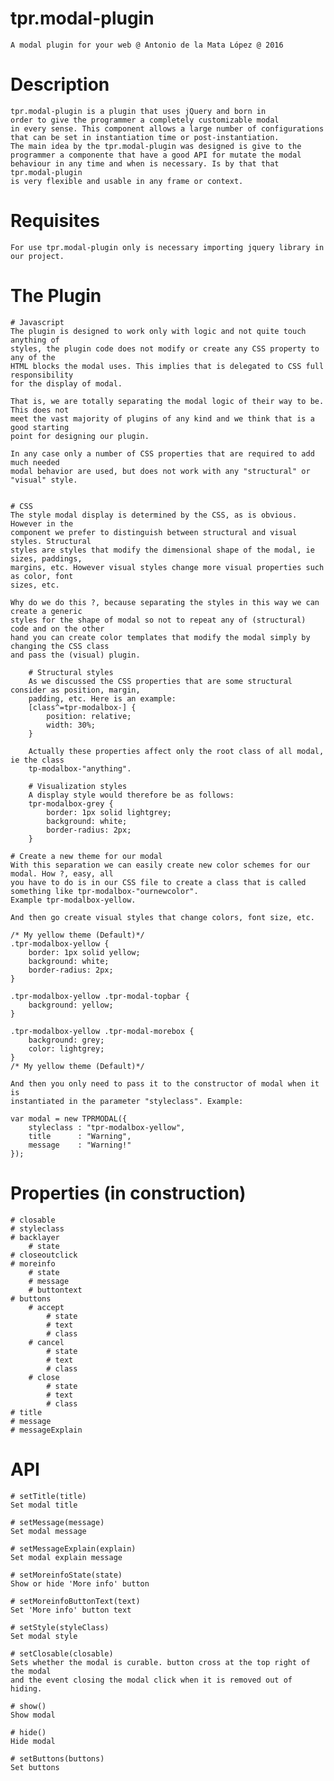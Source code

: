 # tpr.modal-plugin
	A modal plugin for your web @ Antonio de la Mata López @ 2016

# Description
	tpr.modal-plugin is a plugin that uses jQuery and born in 
	order to give the programmer a completely customizable modal 
	in every sense. This component allows a large number of configurations 
	that can be set in instantiation time or post-instantiation.
	The main idea by the tpr.modal-plugin was designed is give to the 
	programmer a componente that have a good API for mutate the modal 
	behaviour in any time and when is necessary. Is by that that tpr.modal-plugin 
	is very flexible and usable in any frame or context.

# Requisites
	For use tpr.modal-plugin only is necessary importing jquery library in our project.


# The Plugin
	# Javascript
	The plugin is designed to work only with logic and not quite touch anything of
	styles, the plugin code does not modify or create any CSS property to any of the 
	HTML blocks the modal uses. This implies that is delegated to CSS full responsibility 
	for the display of modal.

	That is, we are totally separating the modal logic of their way to be. This does not 
	meet the vast majority of plugins of any kind and we think that is a good starting 
	point for designing our plugin.

	In any case only a number of CSS properties that are required to add much needed 
	modal behavior are used, but does not work with any "structural" or "visual" style.


	# CSS
	The style modal display is determined by the CSS, as is obvious. However in the 
	component we prefer to distinguish between structural and visual styles. Structural 
	styles are styles that modify the dimensional shape of the modal, ie sizes, paddings, 
	margins, etc. However visual styles change more visual properties such as color, font 
	sizes, etc.

	Why do we do this ?, because separating the styles in this way we can create a generic 
	styles for the shape of modal so not to repeat any of (structural) code and on the other 
	hand you can create color templates that modify the modal simply by changing the CSS class 
	and pass the (visual) plugin.

		# Structural styles
		As we discussed the CSS properties that are some structural consider as position, margin, 
		padding, etc. Here is an example:
		[class^=tpr-modalbox-] {
			position: relative;
			width: 30%;
		}

		Actually these properties affect only the root class of all modal, ie the class 
		tp-modalbox-"anything".

		# Visualization styles
		A display style would therefore be as follows:
		tpr-modalbox-grey {
			border: 1px solid lightgrey;
			background: white;
			border-radius: 2px;
		}

	# Create a new theme for our modal
	With this separation we can easily create new color schemes for our modal. How ?, easy, all
	you have to do is in our CSS file to create a class that is called something like tpr-modalbox-"ournewcolor". 
	Example tpr-modalbox-yellow.

	And then go create visual styles that change colors, font size, etc.

	/* My yellow theme (Default)*/
	.tpr-modalbox-yellow {
		border: 1px solid yellow;
		background: white;
		border-radius: 2px;
	}

	.tpr-modalbox-yellow .tpr-modal-topbar {
		background: yellow;
	}

	.tpr-modalbox-yellow .tpr-modal-morebox {
		background: grey;
		color: lightgrey;
	}
	/* My yellow theme (Default)*/

	And then you only need to pass it to the constructor of modal when it is 
	instantiated in the parameter "styleclass". Example:

	var modal = new TPRMODAL({
		styleclass : "tpr-modalbox-yellow",
		title      : "Warning",
		message    : "Warning!"
	});

# Properties (in construction)
	# closable
	# styleclass
	# backlayer
		# state
	# closeoutclick
	# moreinfo
		# state
		# message
		# buttontext
	# buttons
		# accept
			# state
			# text
			# class
		# cancel
			# state
			# text
			# class
		# close
			# state
			# text
			# class
	# title
	# message
	# messageExplain


# API
	# setTitle(title) 
	Set modal title

	# setMessage(message)
	Set modal message

	# setMessageExplain(explain)
	Set modal explain message

	# setMoreinfoState(state)
	Show or hide 'More info' button

	# setMoreinfoButtonText(text)
	Set 'More info' button text

	# setStyle(styleClass)
	Set modal style

	# setClosable(closable)
	Sets whether the modal is curable. button cross at the top right of the modal 
	and the event closing the modal click when it is removed out of hiding.

	# show()
	Show modal

	# hide()
	Hide modal

	# setButtons(buttons)
	Set buttons